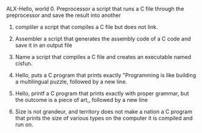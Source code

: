 ALX-Hello, world
0. Preprocessor
 a script that runs a C file through the preprocessor and save the result into another 

1. compliler
 a script that compiles a C file but does not link.


2. Assembler
a script that generates the assembly code of a C code and save it in an output file

3. Name
 a script that compiles a C file and creates an executable named cisfun.

4. Hello, puts
 a C program that prints exactly "Programming is like building a multilingual puzzle, followed by a new line.

5. Hello, printf
 a C program that prints exactly with proper grammar, but the outcome is a piece of art,, followed by a new line

6. Size is not grandeur, and territory does not make a nation
 a C program that prints the size of various types on the computer it is compiled and run on.
